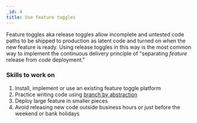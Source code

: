 ```yaml
---
_id: 4
title: Use feature toggles
---
```


Feature toggles aka release toggles allow incomplete and untested code paths to be shipped to production as latent code and turned on when the new feature is ready. Using release toggles in this way is the most common way to implement the continuous delivery principle of "separating *feature* release from *code* deployment."

### Skills to work on

1. Install, implement or use an existing feature toggle platform 
1. Practice writing code using [branch by abstraction](https://martinfowler.com/bliki/BranchByAbstraction.html)
1. Deploy large feature in smaller pieces
1. Avoid releasing new code outside business hours or just before the weekend or bank holidays

